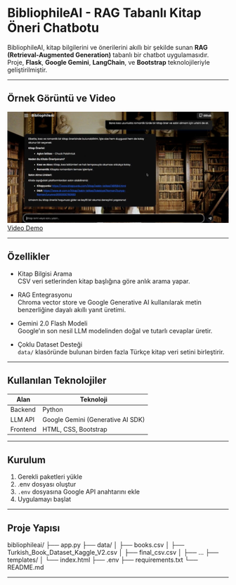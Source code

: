 # BibliophileAI - RAG Tabanlı Kitap Öneri Chatbotu

BibliophileAI, kitap bilgilerini ve önerilerini akıllı bir şekilde sunan **RAG (Retrieval-Augmented Generation)** tabanlı bir chatbot uygulamasıdır.  
Proje, **Flask**, **Google Gemini**, **LangChain**, ve **Bootstrap** teknolojileriyle geliştirilmiştir.

---

## Örnek Görüntü ve Video
![Chatbot Arayüz Görseli](demo.png)
[Video Demo](path/to/demo.mp4)

---

## Özellikler

- Kitap Bilgisi Arama  
  CSV veri setlerinden kitap başlığına göre anlık arama yapar.

- RAG Entegrasyonu  
  Chroma vector store ve Google Generative AI kullanılarak metin benzerliğine dayalı akıllı yanıt üretimi.

- Gemini 2.0 Flash Modeli  
  Google’ın son nesil LLM modelinden doğal ve tutarlı cevaplar üretir.

- Çoklu Dataset Desteği  
  `data/` klasöründe bulunan birden fazla Türkçe kitap veri setini birleştirir.

---

## Kullanılan Teknolojiler

| Alan | Teknoloji |
|------|------------|
| Backend | Python |
| LLM API | Google Gemini (Generative AI SDK) |
| Frontend | HTML, CSS, Bootstrap |

---

## Kurulum

1. Gerekli paketleri yükle
2. .env dosyası oluştur
3. `.env` dosyasına Google API anahtarını ekle
4. Uygulamayı başlat

---

## Proje Yapısı

bibliophileai/
├── app.py
├── data/
│ ├── books.csv
│ ├── Turkish_Book_Dataset_Kaggle_V2.csv
│ ├── final_csv.csv
│ ├── ...
├── templates/
│ └── index.html
├── .env
├── requirements.txt
└── README.md

---
